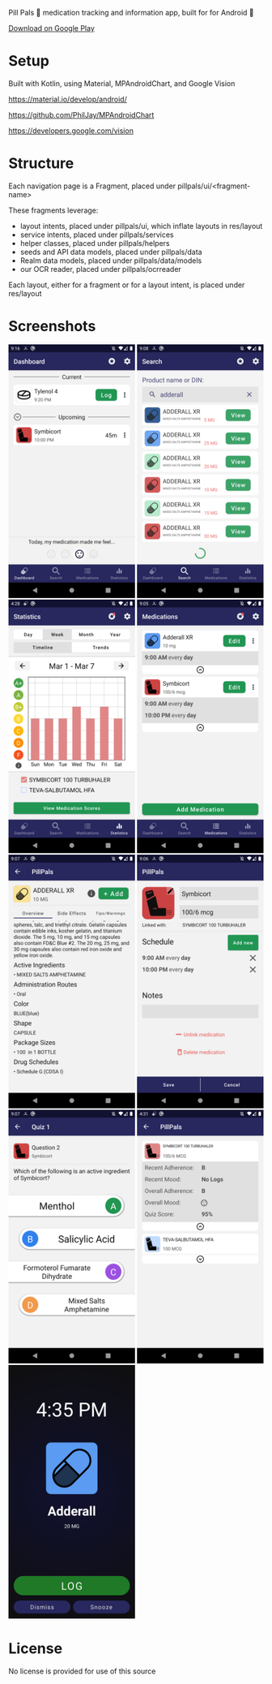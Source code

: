 Pill Pals 💊 medication tracking and information app, built for for Android 🤖

[Download on Google Play](https://play.google.com/store/apps/details?id=com.pillpals.pillpals)

# Setup
Built with Kotlin, using Material, MPAndroidChart, and Google Vision

https://material.io/develop/android/

https://github.com/PhilJay/MPAndroidChart

https://developers.google.com/vision

# Structure

Each navigation page is a Fragment, placed under pillpals/ui/\<fragment-name\>

These fragments leverage:
* layout intents, placed under pillpals/ui, which inflate layouts in res/layout
* service intents, placed under pillpals/services
* helper classes, placed under pillpals/helpers
* seeds and API data models, placed under pillpals/data
* Realm data models, placed under pillpals/data/models
* our OCR reader, placed under pillpals/ocrreader

Each layout, either for a fragment or for a layout intent, is placed under res/layout

# Screenshots

<img alt="Screenshot" src="/screenshots/dashboard_page.png" width="250px"></img>
<img alt="Screenshot" src="/screenshots/search_page.png" width="250px"></img>
<img alt="Screenshot" src="/screenshots/stats_page.png" width="250px"></img>
<img alt="Screenshot" src="/screenshots/medications_page.png" width="250px"></img>
<img alt="Screenshot" src="/screenshots/medication_info.png" width="250px"></img>
<img alt="Screenshot" src="/screenshots/medication_edit.png" width="250px"></img>
<img alt="Screenshot" src="/screenshots/quiz_question.png" width="250px"></img>
<img alt="Screenshot" src="/screenshots/medication_scores.png" width="250px"></img>
<img alt="Screenshot" src="/screenshots/alarm.png" width="250px"></img>

# License

No license is provided for use of this source

